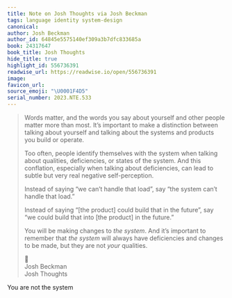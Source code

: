 ```yaml
---
title: Note on Josh Thoughts via Josh Beckman
tags: language identity system-design
canonical:
author: Josh Beckman
author_id: 64845e5575140ef309a3b7dfc833685a
book: 24317647
book_title: Josh Thoughts
hide_title: true
highlight_id: 556736391
readwise_url: https://readwise.io/open/556736391
image:
favicon_url:
source_emoji: "\U0001F4D5"
serial_number: 2023.NTE.533
---
```

> Words matter, and the words you say about yourself and other people matter more than most. It’s important to make a distinction between talking about yourself and talking about the systems and products you build or operate.
> 
> Too often, people identify themselves with the system when talking about qualities, deficiencies, or states of the system. And this conflation, especially when talking about deficiencies, can lead to subtle but very real negative self-perception.
> 
> Instead of saying “we can’t handle that load”, say “the system can’t handle that load.”
> 
> Instead of saying “[the product] could build that in the future”, say “we could build that into [the product] in the future.”
> 
> You will be making changes to _the system_. And it’s important to remember that _the system_ will always have deficiencies and changes to be made, but they are not _your_ qualities.
> <div class="quoteback-footer"><div class="quoteback-avatar"><span class="mini-emoji"> 📕</span></div><div class="quoteback-metadata"><div class="metadata-inner"><span style="display:none">FROM:</span><div aria-label="Josh Beckman" class="quoteback-author"> Josh Beckman</div><div aria-label="Josh Thoughts" class="quoteback-title"> Josh Thoughts</div></div></div></div>

You are not the system